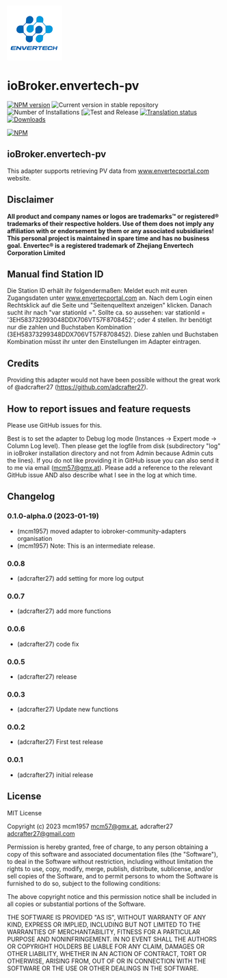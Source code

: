 ![Logo](admin/envertech-pv.png)
# ioBroker.envertech-pv
[![NPM version](https://img.shields.io/npm/v/iobroker.envertech-pv.svg)](https://www.npmjs.com/package/iobroker.envertech-pv)
![Current version in stable repository](https://iobroker.live/badges/envertech-pv-stable.svg)
![Number of Installations](https://iobroker.live/badges/envertech-pv-installed.svg)
[![Test and Release](https://github.com/iobroker-community-adapters/ioBroker.envertech-pv/workflows/Test%20and%20Release/badge.svg)
[![Translation status](https://weblate.iobroker.net/widgets/adapters/-/envertech-pv/svg-badge.svg)](https://weblate.iobroker.net/engage/adapters/?utm_source=widget)
[![Downloads](https://img.shields.io/npm/dm/iobroker.envertech-pv.svg)](https://www.npmjs.com/package/iobroker.envertech-pv)

[![NPM](https://nodei.co/npm/iobroker.envertech-pv.png?downloads=true)](https://nodei.co/npm/iobroker.envertech-pv/)

<!--
**This adapter uses Sentry libraries to automatically report exceptions and code errors to the developers.**
For more details and for information how to disable the error reporting see [Sentry-Plugin Documentation](https://github.com/ioBroker/plugin-sentry#plugin-sentry)! Sentry reporting is used starting with js-controller 3.0.
-->

## ioBroker.envertech-pv

This adapter supports retrieving PV data from www.envertecportal.com website.

## Disclaimer
**All product and company names or logos are trademarks™ or registered® trademarks of their respective holders. Use of them does not imply any affiliation with or endorsement by them or any associated subsidiaries! This personal project is maintained in spare time and has no business goal.**
**Envertec® is a registered trademark of Zhejiang Envertech Corporation Limited**


## Manual find Station ID

Die Station ID erhält ihr folgendermaßen:
Meldet euch mit euren Zugangsdaten unter www.envertecportal.com an.
Nach dem Login einen Rechtsklick auf die Seite und "Seitenquelltext anzeigen" klicken.
Danach sucht ihr nach "var stationId =".
Sollte ca. so aussehen: var stationId = '3EH583732993048DDX706VT57F8708452'; oder 4 stellen.
Ihr benötigt nur die zahlen und Buchstaben Kombination (3EH58373299348DDX706VT57F8708452).
Diese zahlen und Buchstaben Kombination müsst ihr unter den Einstellungen im Adapter eintragen.


## Credits
Providing this adapter would not have been possible without the great work of @adcrafter27 (https://github.com/adcrafter27).

## How to report issues and feature requests

Please use GitHub issues for this.

Best is to set the adapter to Debug log mode (Instances -> Expert mode -> Column Log level). Then please get the logfile from disk (subdirectory "log" in ioBroker installation directory and not from Admin because Admin cuts the lines). If you do not like providing it in GitHub issue you can also send it to me via email (mcm57@gmx.at). Please add a reference to the relevant GitHub issue AND also describe what I see in the log at which time.

## Changelog

<!--
    Placeholder for the next version (at the beginning of the line):
    ### **WORK IN PROGRESS**
-->
### 0.1.0-alpha.0 (2023-01-19)
* (mcm1957) moved adapter to iobroker-community-adapters organisation
* (mcm1957) Note: This is an intermediate release.

### 0.0.8
* (adcrafter27) add setting for more log output

### 0.0.7
* (adcrafter27) add more functions

### 0.0.6
* (adcrafter27) code fix

### 0.0.5
* (adcrafter27) release

### 0.0.3
* (adcrafter27) Update new functions

### 0.0.2
* (adcrafter27) First test release

### 0.0.1
* (adcrafter27) initial release

## License
MIT License

Copyright (c) 2023 mcm1957 <mcm57@gmx.at>, adcrafter27 <adcrafter27@gmail.com>

Permission is hereby granted, free of charge, to any person obtaining a copy
of this software and associated documentation files (the "Software"), to deal
in the Software without restriction, including without limitation the rights
to use, copy, modify, merge, publish, distribute, sublicense, and/or sell
copies of the Software, and to permit persons to whom the Software is
furnished to do so, subject to the following conditions:

The above copyright notice and this permission notice shall be included in all
copies or substantial portions of the Software.

THE SOFTWARE IS PROVIDED "AS IS", WITHOUT WARRANTY OF ANY KIND, EXPRESS OR
IMPLIED, INCLUDING BUT NOT LIMITED TO THE WARRANTIES OF MERCHANTABILITY,
FITNESS FOR A PARTICULAR PURPOSE AND NONINFRINGEMENT. IN NO EVENT SHALL THE
AUTHORS OR COPYRIGHT HOLDERS BE LIABLE FOR ANY CLAIM, DAMAGES OR OTHER
LIABILITY, WHETHER IN AN ACTION OF CONTRACT, TORT OR OTHERWISE, ARISING FROM,
OUT OF OR IN CONNECTION WITH THE SOFTWARE OR THE USE OR OTHER DEALINGS IN THE
SOFTWARE.
